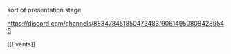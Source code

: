 sort of presentation stage

https://discord.com/channels/883478451850473483/906149508084289546

[[Events]]